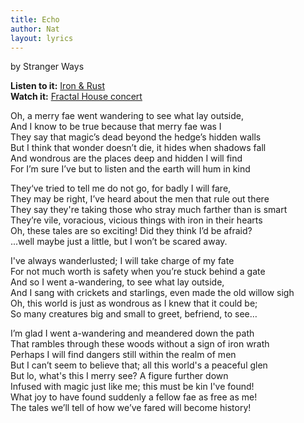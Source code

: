 ```yaml
---
title: Echo
author: Nat
layout: lyrics
---
```

by Stranger Ways

**Listen to it:** <a href="http://strangerways.bandcamp.com/album/iron-rust" target="_blank">Iron &amp; Rust</a><br/>
**Watch it:** <a href="https://www.youtube.com/watch?v=tBgaJZ5n01w" target="_blank">Fractal House concert</a>

Oh, a merry fae went wandering to see what lay outside,<br/>
And I know to be true because that merry fae was I<br/>
They say that magic’s dead beyond the hedge’s hidden walls<br/>
But I think that wonder doesn’t die, it hides when shadows fall<br/>
And wondrous are the places deep and hidden I will find<br/>
For I’m sure I’ve but to listen and the earth will hum in kind

They‘ve tried to tell me do not go, for badly I will fare,<br/>
They may be right, I’ve heard about the men that rule out there<br/>
They say they're taking those who stray much farther than is smart<br/>
They’re vile, voracious, vicious things with iron in their hearts <br/>
Oh, these tales are so exciting! Did they think I’d be afraid? <br/>
...well maybe just a little, but I won’t be scared away.

I've always wanderlusted; I will take charge of my fate<br/>
For not much worth is safety when you’re stuck behind a gate<br/>
And so I went a-wandering, to see what lay outside,<br/>
And I sang with crickets and starlings, even made the old willow sigh<br/>
Oh, this world is just as wondrous as I knew that it could be;<br/>
So many creatures big and small to greet, befriend, to see… <br/>

I’m glad I went a-wandering and meandered down the path <br/>
That rambles through these woods without a sign of iron wrath<br/>
Perhaps I will find dangers still within the realm of men <br/>
But I can’t seem to believe that; all this world's a peaceful glen <br/>
But lo, what's this I merry see? A figure further down <br/>
Infused with magic just like me; this must be kin I've found! <br/>
What joy to have found suddenly a fellow fae as free as me! <br/>
The tales we’ll tell of how we’ve fared will become history!
